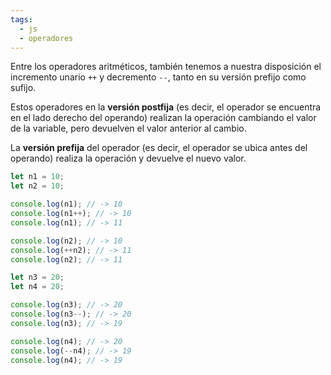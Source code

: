 ```yaml
---
tags:
  - js
  - operadores
---
```

Entre los operadores aritméticos, también tenemos a nuestra disposición el incremento unario `++` y decremento `--`, tanto en su versión prefijo como sufijo. 

Estos operadores en la **versión postfija** (es decir, el operador se encuentra en el lado derecho del operando) realizan la operación cambiando el valor de la variable, pero devuelven el valor anterior al cambio.

La **versión prefija** del operador (es decir, el operador se ubica antes del operando) realiza la operación y devuelve el nuevo valor.

```js
let n1 = 10;
let n2 = 10;

console.log(n1); // -> 10
console.log(n1++); // -> 10
console.log(n1); // -> 11

console.log(n2); // -> 10
console.log(++n2); // -> 11
console.log(n2); // -> 11

let n3 = 20;
let n4 = 20;

console.log(n3); // -> 20
console.log(n3--); // -> 20
console.log(n3); // -> 19

console.log(n4); // -> 20
console.log(--n4); // -> 19
console.log(n4); // -> 19
```